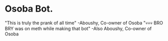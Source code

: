 # Osoba Bot.
"This is truly the prank of all time" -Aboushy, Co-owner of Osoba
"💀💀💀
BRO BRY
was on meth
while making that bot" -Also Aboushy, Co-owner of Osoba
